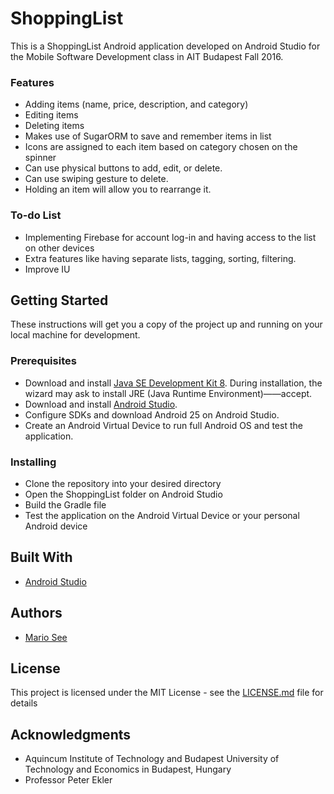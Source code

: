 # ShoppingList
This is a ShoppingList Android application developed on Android Studio for the Mobile Software Development class in AIT Budapest Fall 2016.

### Features
- Adding items (name, price, description, and category)
- Editing items
- Deleting items
- Makes use of SugarORM to save and remember items in list
- Icons are assigned to each item based on category chosen on the spinner
- Can use physical buttons to add, edit, or delete.
- Can use swiping gesture to delete.
- Holding an item will allow you to rearrange it.

### To-do List
- Implementing Firebase for account log-in and having access to the list on other devices
- Extra features like having separate lists, tagging, sorting, filtering.
- Improve IU

## Getting Started

These instructions will get you a copy of the project up and running on your local machine for development.

### Prerequisites

* Download and install [Java SE Development Kit 8](http://www.oracle.com/technetwork/java/javase/downloads/jdk8-downloads-2133151.html). During installation, the wizard may ask to install JRE (Java Runtime Environment)——accept.
* Download and install [Android Studio](https://developer.android.com/studio/index.html).
* Configure SDKs and download Android 25 on Android Studio.
* Create an Android Virtual Device to run full Android OS and test the application.

### Installing

* Clone the repository into your desired directory
* Open the ShoppingList folder on Android Studio
* Build the Gradle file
* Test the application on the Android Virtual Device or your personal Android device

## Built With

* [Android Studio](https://developer.android.com/studio/index.html)

## Authors

* [Mario See](http://mariocsee.com/)

## License

This project is licensed under the MIT License - see the [LICENSE.md](LICENSE.md) file for details

## Acknowledgments

* Aquincum Institute of Technology and Budapest University of Technology and Economics in Budapest, Hungary
* Professor Peter Ekler

